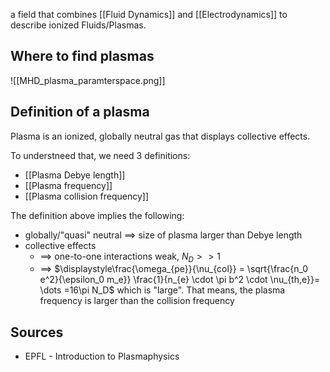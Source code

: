 a field that combines [[Fluid Dynamics]] and [[Electrodynamics]] to describe ionized Fluids/Plasmas.


## Where to find plasmas
![[MHD_plasma_paramterspace.png]]


## Definition of a plasma
Plasma is an ionized, globally neutral gas that displays collective effects.

To understneed that, we need 3 definitions:
- [[Plasma Debye length]]
- [[Plasma frequency]]
- [[Plasma collision frequency]]

The definition above implies the following:
- globally/"quasi" neutral $\implies$ size of plasma larger than Debye length
- collective effects
	- $\implies$ one-to-one interactions weak, $N_D>>1$ 
	- $\implies$ $\displaystyle\frac{\omega_{pe}}{\nu_{col}} = \sqrt{\frac{n_0 e^2}{\epsilon_0 m_e}} \frac{1}{n_{e} \cdot \pi b^2 \cdot  \nu_{th,e}}= \dots =16\pi N_D$  which is "large". That means, the plasma frequency is larger than the collision frequency


## Sources
- EPFL - Introduction to Plasmaphysics